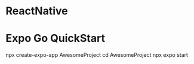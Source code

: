 # ReactNative
# Expo Go QuickStart
npx create-expo-app AwesomeProject
cd AwesomeProject
npx expo start
